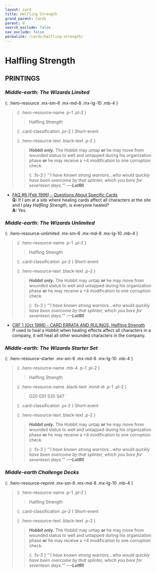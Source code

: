 ```yaml
---
layout: card
title: Halfling Strength
grand_parent: Cards
parent: H
search_exclude: false
nav_exclude: false
permalink: /cards/halfling-strength/
---
```


# Halfling Strength


## PRINTINGS


### _Middle-earth: The Wizards Limited_

{: .hero-resource .mx-sm-6 .mx-md-8 .mx-lg-10 .mb-4 }
> {: .hero-resource-name .p-1 .pl-2 }
> > <div class="card-mp"></div>
> > <div class="card-name">Halfling Strength</div>
>
> {: .card-classification .pr-2 }
> Short-event
>
> {: .hero-resource-text .black-text .p-2 }
> > _**Hobbit only.**_ The Hobbit may untap **or** he may move from wounded status to well and untapped during his organization phase **or** he may receive a +4 modification to one corruption check. 
> > 
> > {: .fs-3 } 
> > _“‘I have known strong warriors...who would quickly have been overcome by that splinter, which you bore for seventeen days.’”_ ***---&#65279;LotRII*** 
> 

 - [FAQ #6 (Feb 1996) - Questions About Specific Cards](/original/rulings/faq-6/#questions-about-specific-cards)<br>**Q:** If I am at a site where healing cards affect all characters at the site and I play _Halfling Strength_, is everyone healed?<br>**A:** Yes.

### _Middle-earth: The Wizards Unlimited_

{: .hero-resource-unlimited .mx-sm-6 .mx-md-8 .mx-lg-10 .mb-4 }
> {: .hero-resource-name .p-1 .pl-2 }
> > <div class="card-mp"></div>
> > <div class="card-name">Halfling Strength</div>
>
> {: .card-classification .pr-2 }
> Short-event
>
> {: .hero-resource-text .black-text .p-2 }
> > _**Hobbit only.**_ The Hobbit may untap **or** he may move from wounded status to well and untapped during his organization phase **or** he may receive a +4 modification to one corruption check. 
> > 
> > {: .fs-3 } 
> > _“‘I have known strong warriors...who would quickly have been overcome by that splinter, which you bore for seventeen days.’”_ ***---&#65279;LotRII*** 
> 

 - [CRF 1 (Oct 1996) - CARD ERRATA AND RULINGS, Halfling Strength](/original/rulings/crf-1/#halfling-strength)<br>If used to heal a Hobbit when healing effects affect all characters in a company, it will heal all other wounded characters in the company.

### _Middle-earth: The Wizards Starter Set_

{: .hero-resource-starter .mx-sm-6 .mx-md-8 .mx-lg-10 .mb-4 }
> {: .hero-resource-name .mb-4 .p-1 .pl-2 }
> > <div class="card-mp"></div>
> > <div class="card-name">Halfling Strength</div>
>
> {: .hero-resource-name .black-text .mind-di .p-1 .pl-2 }
> > <span class="red-text">G20 G51 S35 S47</span>
>
> {: .card-classification .pr-2 }
> Short-event
>
> {: .hero-resource-text .black-text .p-2 }
> > _**Hobbit only.**_ The Hobbit may untap **or** he may move from wounded status to well and untapped during his organization phase **or** he may receive a +4 modification to one corruption check. 
> > 
> > {: .fs-3 } 
> > _“‘I have known strong warriors...who would quickly have been overcome by that splinter, which you bore for seventeen days.’”_ ***---&#65279;LotRII*** 
> 

### _Middle-earth Challenge Decks_

{: .hero-resource-reprint .mx-sm-6 .mx-md-8 .mx-lg-10 .mb-4 }
> {: .hero-resource-name .p-1 .pl-2 }
> > <div class="card-mp"></div>
> > <div class="card-name">Halfling Strength</div>
>
> {: .card-classification .pr-2 }
> Short-event
>
> {: .hero-resource-text .black-text .p-2 }
> > _**Hobbit only.**_ The Hobbit may untap **or** he may move from wounded status to well and untapped during his organization phase **or** he may receive a +4 modification to one corruption check. 
> > 
> > {: .fs-3 } 
> > _“‘I have known strong warriors...who would quickly have been overcome by that splinter, which you bore for seventeen days.’”_ ***---&#65279;LotRII*** 
> 
